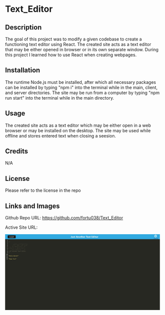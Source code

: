 # Text_Editor

## Description

The goal of this project was to modify a given codebase to create a functioning text editor using React. The created site acts as a text editor that may be either opened in browser or in its own separate window. During this project I learned how to use React when creating webpages.

## Installation

The runtime Node.js must be installed, after which all necessary packages can be installed by typing "npm i" into the terminal while in the main, client, and server directories. The site may be run from a computer by typing "npm run start" into the terminal while in the main directory.

## Usage

The created site acts as a text editor which may be either open in a web browser or may be installed on the desktop. The site may be used while offline and stores entered text when closing a seesion.

## Credits

N/A

## License

Please refer to the license in the repo

## Links and Images
Github Repo URL: https://github.com/fortu038/Text_Editor

Active Site URL: 

![A screen of Just Another Text Editor](./assets/images/text-editor-site-screenshot.jpg)